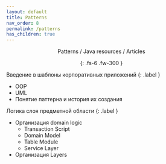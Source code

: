 ```yaml
---
layout: default
title: Patterns
nav_order: 8
permalink: /patterns
has_children: true
---
```

<div align="center" markdown="1">
Patterns / Java resources / Articles

{: .fs-6 .fw-300 }
</div>

Введение в шаблоны корпоративных приложений
{: .label }
*  OOP
*  UML
*  Понятие паттерна и история их создания

Логика слоя предметной области
{: .label }

* Организация domain logic
  * Transaction Script
  * Domain Model
  * Table Module 
  * Service Layer
* Организация Layers








